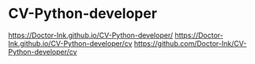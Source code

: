 # CV-Python-developer
https://Doctor-Ink.github.io/CV-Python-developer/
https://Doctor-Ink.github.io/CV-Python-developer/cv
https://github.com/Doctor-Ink/CV-Python-developer/cv
